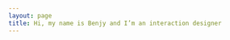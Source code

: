```yaml
---
layout: page
title: Hi, my name is Benjy and I’m an interaction designer
---
```


<!-- ## Blog stats -->

<!-- You can't pass variables straight into includes, you have to capture them first https://jekyllrb.com/docs/includes/#passing-parameter-variables-to-includes  -->

<!-- {% capture post-count %}
{{ site.posts | size }}
{% endcapture %} -->

<!-- {% capture category-count %}
{{ site.categories | size }}
{% endcapture %} -->

<!-- {% capture weeknotes-count %}
{{ site.categories.weeknotes | size }}
{% endcapture %} -->

<!-- <div class="flex-grid margin-top--s">
  <div class="flex-grid__col flex-grid__col--third">
  {% include big-number.html
    big-number=post-count
    text="blog posts"
    url="/blog/"
  %}
  </div>
  <div class="flex-grid__col flex-grid__col--third">
  {% include big-number.html
    big-number=category-count
    text="categories"
    url="/blog/category/"
  %}
  </div>
  <div class="flex-grid__col flex-grid__col--third">
  {% include big-number.html
    big-number=weeknotes-count
    text="weeknotes"
    url="/blog/category/weeknotes"
  %}
  </div>
</div> -->
